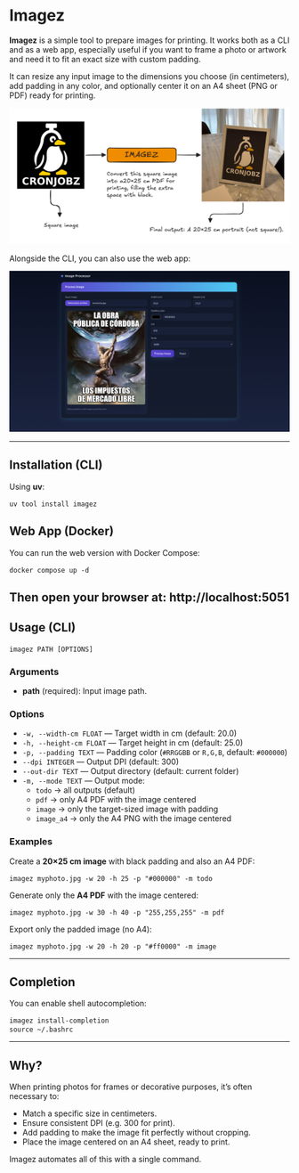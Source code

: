 # Imagez

**Imagez** is a simple tool to prepare images for printing.
It works both as a CLI and as a web app, especially useful if you want to frame a photo or artwork and need it to fit an exact size with custom padding.

It can resize any input image to the dimensions you choose (in centimeters), add padding in any color, and optionally center it on an A4 sheet (PNG or PDF) ready for printing.

![ExcaliCron](assets/excali_cron.png)

Alongside the CLI, you can also use the web app:

![WebExample](assets/web_example.png)

---

## Installation (CLI)

Using **uv**:

    uv tool install imagez

## Web App (Docker)

You can run the web version with Docker Compose:

    docker compose up -d

Then open your browser at: http://localhost:5051
---

## Usage (CLI)

    imagez PATH [OPTIONS]

### Arguments
- **path** (required): Input image path.

### Options
- `-w, --width-cm FLOAT` — Target width in cm (default: 20.0)  
- `-h, --height-cm FLOAT` — Target height in cm (default: 25.0)  
- `-p, --padding TEXT` — Padding color (`#RRGGBB` or `R,G,B`, default: `#000000`)  
- `--dpi INTEGER` — Output DPI (default: 300)  
- `--out-dir TEXT` — Output directory (default: current folder)  
- `-m, --mode TEXT` — Output mode:  
  - `todo` → all outputs (default)  
  - `pdf` → only A4 PDF with the image centered  
  - `image` → only the target-sized image with padding  
  - `image_a4` → only the A4 PNG with the image centered  

### Examples

Create a **20×25 cm image** with black padding and also an A4 PDF:

    imagez myphoto.jpg -w 20 -h 25 -p "#000000" -m todo

Generate only the **A4 PDF** with the image centered:

    imagez myphoto.jpg -w 30 -h 40 -p "255,255,255" -m pdf

Export only the padded image (no A4):

    imagez myphoto.jpg -w 20 -h 20 -p "#ff0000" -m image

---

## Completion

You can enable shell autocompletion:

    imagez install-completion
    source ~/.bashrc

---

## Why?

When printing photos for frames or decorative purposes, it’s often necessary to:  
- Match a specific size in centimeters.  
- Ensure consistent DPI (e.g. 300 for print).  
- Add padding to make the image fit perfectly without cropping.  
- Place the image centered on an A4 sheet, ready to print.  

Imagez automates all of this with a single command.
